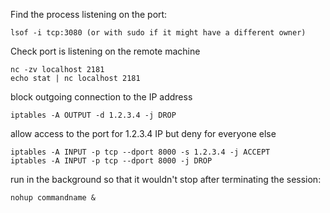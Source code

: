Find the process listening on the port:
```
lsof -i tcp:3080 (or with sudo if it might have a different owner)
```

Check port is listening on the remote machine
```
nc -zv localhost 2181
echo stat | nc localhost 2181
```

block outgoing connection to the IP address
```
iptables -A OUTPUT -d 1.2.3.4 -j DROP
```

allow access to the port for 1.2.3.4 IP but deny for everyone else
```
iptables -A INPUT -p tcp --dport 8000 -s 1.2.3.4 -j ACCEPT
iptables -A INPUT -p tcp --dport 8000 -j DROP
```

run in the background so that it wouldn't stop after terminating the session:
```
nohup commandname &
```
